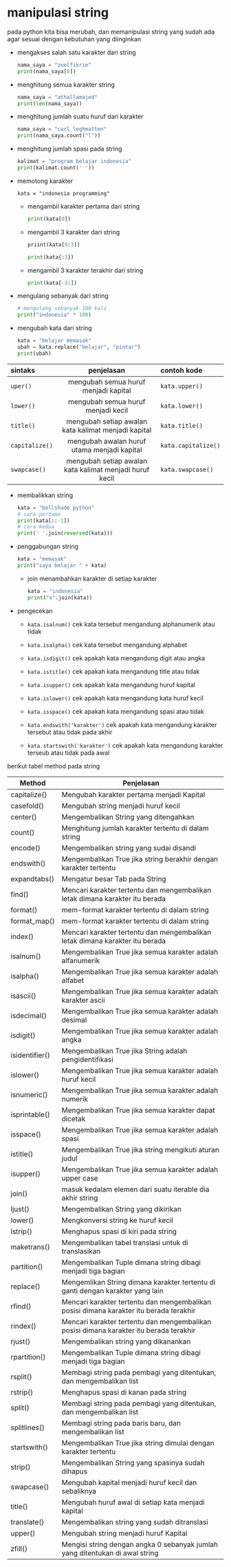 # manipulasi string

pada python kita bisa merubah, dan memanipulasi string yang sudah ada agar sesuai dengan kebutuhan yang diinginkan


- mengakses salah satu karakter dari string

    ```python
    nama_saya = "zoelfikrie"
    print(nama_saya[0])
    ```

- menghitung semua karakter string

    ```python
    nama_saya = "athallamajed"
    print(len(nama_saya))
    ```

- menghitung jumlah suatu huruf dari karakter

    ```python
    nama_saya = "carl loghmatten"
    print(nama_saya.count("l"))
    ```

- menghitung jumlah spasi pada string

    ```python
    kalimat = "program belajar indonesia"
    print(kalimat.count(' '))
    ```

- memotong karakter

    ```
    kata = "indonesia programming"
    ```

    - mengambil karakter pertama dari string
        ```python
        print(kata[0])
        ```
    
    - mengambil 3 karakter dari string
        ```python
        priint(kata[0:3])
        ```
        ```python
        print(kata{:3})
        ```
    
    - mengambil 3 karakter terakhir dari string
        ```python
        print(kata[-3:])
        ```
    
- mengulang sebanyak dari string
    ```python
    # mengulang sebanyak 100 kali
    print("indonesia" * 100)
    ```

- mengubah kata dari string

    ```python
    kata = "belajar memasak"
    ubah = kata.replace("belajar", "pintar")
    print(ubah)
    ```

|sintaks       | penjelasan                             | contoh kode       |
|:--        | :--:                                      | :--               |
| ``uper()``| mengubah semua huruf menjadi kapital      | ``kata.upper()``  |
| ``lower()``| mengubah semua huruf menjadi kecil       | ``kata.lower()``  |
| ``title()``| mengubah setiap awalan kata kalimat menjadi kapital | ``kata.title()``|
| ``capitalize()`` | mengubah awalan huruf utama menjadi kapital | ``kata.capitalize()`` |
| ``swapcase()``| mengubah setiap awalan kata kalimat menjadi huruf kecil | ``kata.swapcase()``|

- membalikkan string

    ```python
    kata = "bellshade python"
    # cara pertama
    print(kata[::-1])
    # cara kedua
    print(' '.join(reversed(kata)))
    ```

- penggabungan string

    ```python
    kata = "memasak"
    print("saya belajar " + kata)
    ```
    
    - join
        menambahkan karakter di setiap karakter
        ```python
        kata = "indonesia"
        print("x".join(kata))
        ```

- pengecekan

    - ``kata.isalnum()``
        cek kata tersebut mengandung alphanumerik atau tidak
    
    - ``kata.isalpha()``
        cek kata tersebut mengandung alphabet
        
    - ``kata.isdigit()``
        cek apakah kata mengandung digit atau angka

    - ``kata.istitle()``
        cek apakah kata mengandung title atau tidak

    - ``kata.isupper()``
        cek apakah kata mengandung huruf kapital
    
    - ``kata.islower()``
        cek apakah kata mengandung kata huruf kecil
    
    - ``kata.isspace()``
        cek apakah kata mengandung spasi atau tidak

    - ``kata.endswith('karakter')``
        cek apakah kata mengandung karakter tersebut atau tidak pada akhir
    
    - ``kata.startswith('karakter')``
        cek apakah kata mengandung karakter terseub atau tidak pada awal
        
berikut tabel method pada string

| Method         | Penjelasan                                                                                    |
|----------------|-----------------------------------------------------------------------------------------------|
| capitalize()   | Mengubah karakter pertama menjadi Kapital                                                     |
| casefold()     | Mengubah string menjadi huruf kecil                                                           |
| center()       | Mengembalikan String yang ditengahkan                                                         |
| count()        | Menghitung jumlah karakter tertentu di dalam string                                           |
| encode()       | Mengembalikan string yang sudai disandi                                                       |
| endswith()     | Mengembalikan True jika string berakhir dengan karakter tertentu                              |
| expandtabs()   | Mengatur besar Tab pada String                                                                |
| find()         | Mencari karakter tertentu dan mengembalikan letak dimana karakter itu berada                  |
| format()       | mem-format karakter tertentu di dalam string                                                  |
| format_map()   | mem-format karakter tertentu di dalam string                                                  |
| index()        | Mencari karakter tertentu dan mengembalikan letak dimana karakter itu berada                  |
| isalnum()      | Mengembalikan True jika semua karakter adalah alfanumerik                                     |
| isalpha()      | Mengembalikan True jika semua karakter adalah alfabet                                         |
| isascii()      | Mengembalikan True jika semua karakter adalah karakter ascii                                  |
| isdecimal()    | Mengembalikan True jika semua karakter adalah desimal                                         |
| isdigit()      | Mengembalikan True jika semua karakter adalah angka                                           |
| isidentifier() | Mengembalikan True jika String adalah pengidentifikasi                                        |
| islower()      | Mengembalikan True jika semua karakter adalah huruf kecil                                     |
| isnumeric()    | Mengembalikan True jika semua karakter adalah numerik                                         |
| isprintable()  | Mengembalikan True jika semua karakter dapat dicetak                                          |
| isspace()      | Mengembalikan True jika semua karakter adalah spasi                                           |
| istitle()      | Mengembalikan True jika string mengikuti aturan judul                                         |
| isupper()      | Mengembalikan True jika semua karakter adalah upper case                                      |
| join()         | masuk kedalam elemen dari suatu iterable dia akhir string                                     |
| ljust()        | Mengembalikan String yang dikirikan                                                           |
| lower()        | Mengkonversi string ke huruf kecil                                                            |
| lstrip()       | Menghapus spasi di kiri pada string                                                           |
| maketrans()    | Mengembalikan tabel translasi untuk di translasikan                                           |
| partition()    | Mengembalikan Tuple dimana string dibagi menjadi tiga bagian                                  |
| replace()      | Mengemlikan String dimana karakter tertentu di ganti dengan karakter yang lain                |
| rfind()        | Mencari karakter tertentu dan mengembalikan posisi dimana karakter itu berada terakhir        |
| rindex()       | Mencari karakter tertentu dan mengembalikan posisi dimana karakter itu berada terakhir        |
| rjust()        | Mengembalikan string yang dikanankan                                                          |
| rpartition()   | Mengembalikan Tuple dimana string dibagi menjadi tiga bagian                                  |
| rsplit()       | Membagi string pada pembagi yang ditentukan, dan mengembalikan list                           |
| rstrip()       | Menghapus spasi di kanan pada string                                                          |
| split()        | Membagi string pada pembagi yang ditentukan, dan mengembalikan list                           |
| splitlines()   | Membagi string pada baris baru, dan mengembalikan list                                        |
| startswith()   | Mengembalikan True jika string dimulai dengan karakter tertentu                               |
| strip()        | Mengembalikan String yang spasinya sudah dihapus                                              |
| swapcase()     | Mengubah kapital menjadi huruf kecil dan sebaliknya                                           |
| title()        | Mengubah huruf awal di setiap kata menjadi kapital                                            |
| translate()    | Mengembalikan string yang sudah ditranslasi                                                   |
| upper()        | Mengubah string menjadi huruf Kapital                                                         |
| zfill()        | Mengisi string dengan angka 0 sebanyak jumlah yang ditentukan di awal string                  |
